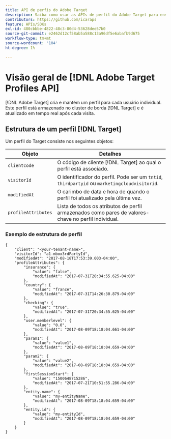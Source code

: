 ```yaml
---
title: API de perfis do Adobe Target
description: Saiba como usar as APIs de perfil do Adobe Target para enviar dados do visitante para o  [!DNL Target].
contributors: https://github.com/icaraps
feature: APIs/SDKs
exl-id: 480cbbbe-4822-48c3-80d4-53628dee57b0
source-git-commit: e2462d12cf58ab5a588c13a96df5e6abafb9d675
workflow-type: tm+mt
source-wordcount: '104'
ht-degree: 1%

---
```


# Visão geral de [!DNL Adobe Target Profiles API]

[!DNL Adobe Target] cria e mantém um perfil para cada usuário individual. Este perfil está armazenado no cluster de borda [!DNL Target] e é atualizado em tempo real após cada visita.

## Estrutura de um perfil [!DNL Target]

Um perfil do Target consiste nos seguintes objetos:

| Objeto | Detalhes |
| --- | --- |
| `clientcode` | O código de cliente [!DNL Target] ao qual o perfil está associado. |
| `visitorId` | O identificador do perfil. Pode ser um `tntid`, `thirdpartyid` ou `marketingcloudvisitorid`. |
| `modifiedAt` | O carimbo de data e hora de quando o perfil foi atualizado pela última vez. |
| `profileAttributes` | Lista de todos os atributos de perfil armazenados como pares de valores-chave no perfil individual. |

### Exemplo de estrutura de perfil

```
{
    "client": "<your-tenant-name>",
    "visitorId": "a1-mbox3rdPartyId",
    "modifiedAt": "2017-08-18T17:53:39.003-04:00",
    "profileAttributes": {
        "insurance": {
            "value": "false",
            "modifiedAt": "2017-07-31T20:34:55.625-04:00"
        },
        "country": {
            "value": "france",
            "modifiedAt": "2017-07-31T14:26:30.879-04:00"
        },
        "checking": {
            "value": "true",
            "modifiedAt": "2017-07-31T20:34:55.625-04:00"
        },
        "user.memberlevel": {
            "value": "0.0",
            "modifiedAt": "2017-08-09T18:18:04.661-04:00"
        },
        "param1": {
            "value": "value1",
            "modifiedAt": "2017-08-09T18:18:04.659-04:00"
        },
        "param2": {
            "value": "value2",
            "modifiedAt": "2017-08-09T18:18:04.659-04:00"
        },
        "firstSessionStart": {
            "value": "1500648715286",
            "modifiedAt": "2017-07-21T10:51:55.286-04:00"
        },
        "entity.name": {
            "value": "my-entityName",
            "modifiedAt": "2017-08-09T18:18:04.659-04:00"
        },
        "entity.id": {
            "value": "my-entityId",
            "modifiedAt": "2017-08-09T18:18:04.659-04:00"
        }
    }
}
```
